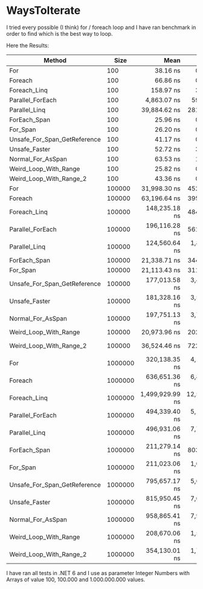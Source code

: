 # WaysToIterate

I tried every possible (I think) for / foreach loop and I have ran benchmark in order to find which is the best way to loop.

Here the Results:

|                       Method |    Size |            Mean |         Error |        StdDev |          Median | Allocated |
|----------------------------- |-------- |----------------:|--------------:|--------------:|----------------:|----------:|
|                          For |     100 |        38.16 ns |      0.781 ns |      1.428 ns |        37.45 ns |         - |
|                      Foreach |     100 |        66.86 ns |      0.514 ns |      0.481 ns |        66.71 ns |         - |
|                 Foreach_Linq |     100 |       158.97 ns |      3.189 ns |      7.328 ns |       156.31 ns |      64 B |
|             Parallel_ForEach |     100 |     4,863.07 ns |     59.407 ns |     55.569 ns |     4,868.46 ns |    3962 B |
|                Parallel_Linq |     100 |    39,884.62 ns |    281.465 ns |    263.283 ns |    39,846.89 ns |   11640 B |
|                 ForEach_Span |     100 |        25.96 ns |      0.538 ns |      0.900 ns |        25.84 ns |         - |
|                     For_Span |     100 |        26.20 ns |      0.545 ns |      0.997 ns |        25.96 ns |         - |
| Unsafe_For_Span_GetReference |     100 |        41.17 ns |      0.772 ns |      0.645 ns |        41.02 ns |     424 B |
|                Unsafe_Faster |     100 |        52.72 ns |      3.589 ns |     10.240 ns |        48.67 ns |     424 B |
|            Normal_For_AsSpan |     100 |        63.53 ns |      1.201 ns |      2.166 ns |        63.40 ns |     424 B |
|        Weird_Loop_With_Range |     100 |        25.82 ns |      0.366 ns |      0.342 ns |        25.69 ns |         - |
|      Weird_Loop_With_Range_2 |     100 |        43.36 ns |      0.477 ns |      0.446 ns |        43.20 ns |         - |
|                          For |  100000 |    31,998.30 ns |    452.380 ns |    423.157 ns |    31,908.74 ns |         - |
|                      Foreach |  100000 |    63,196.64 ns |    395.794 ns |    350.861 ns |    63,015.57 ns |         - |
|                 Foreach_Linq |  100000 |   148,235.18 ns |    484.781 ns |    429.745 ns |   148,222.92 ns |      64 B |
|             Parallel_ForEach |  100000 |   196,116.28 ns |    561.069 ns |    497.373 ns |   196,097.83 ns |   10499 B |
|                Parallel_Linq |  100000 |   124,560.64 ns |  1,821.681 ns |  1,704.002 ns |   124,363.45 ns |   13628 B |
|                 ForEach_Span |  100000 |    21,338.71 ns |    344.190 ns |    321.955 ns |    21,274.46 ns |         - |
|                     For_Span |  100000 |    21,113.43 ns |    311.050 ns |    290.956 ns |    20,936.94 ns |         - |
| Unsafe_For_Span_GetReference |  100000 |   177,013.58 ns |  3,478.476 ns |  4,761.378 ns |   176,794.80 ns |  400066 B |
|                Unsafe_Faster |  100000 |   181,328.16 ns |  3,576.187 ns |  5,013.314 ns |   181,962.16 ns |  400066 B |
|            Normal_For_AsSpan |  100000 |   197,751.13 ns |  3,793.242 ns |  3,548.201 ns |   198,244.36 ns |  400066 B |
|        Weird_Loop_With_Range |  100000 |    20,973.96 ns |    202.570 ns |    189.484 ns |    20,933.62 ns |         - |
|      Weird_Loop_With_Range_2 |  100000 |    36,524.46 ns |    722.234 ns |  1,012.471 ns |    36,116.58 ns |         - |
|                          For | 1000000 |   320,138.35 ns |  4,157.313 ns |  3,888.753 ns |   320,159.42 ns |         - |
|                      Foreach | 1000000 |   636,651.36 ns |  6,877.064 ns |  6,432.810 ns |   636,420.41 ns |       1 B |
|                 Foreach_Linq | 1000000 | 1,499,929.99 ns | 12,535.457 ns | 11,725.675 ns | 1,499,308.98 ns |      65 B |
|             Parallel_ForEach | 1000000 |   494,339.40 ns |  5,141.900 ns |  4,293.719 ns |   493,649.17 ns |   10700 B |
|                Parallel_Linq | 1000000 |   496,931.06 ns |  7,772.326 ns | 13,815.302 ns |   496,869.78 ns |   13649 B |
|                 ForEach_Span | 1000000 |   211,279.14 ns |    803.872 ns |    751.942 ns |   211,187.43 ns |         - |
|                     For_Span | 1000000 |   211,023.06 ns |  1,051.755 ns |    932.353 ns |   210,628.99 ns |         - |
| Unsafe_For_Span_GetReference | 1000000 |   795,657.17 ns |  5,673.001 ns |  5,306.529 ns |   797,182.32 ns | 4000128 B |
|                Unsafe_Faster | 1000000 |   815,950.45 ns |  7,003.946 ns |  6,551.495 ns |   816,531.15 ns | 4000128 B |
|            Normal_For_AsSpan | 1000000 |   958,865.41 ns |  7,955.564 ns |  7,441.640 ns |   961,092.87 ns | 4000128 B |
|        Weird_Loop_With_Range | 1000000 |   208,670.06 ns |  1,598.393 ns |  1,495.138 ns |   208,742.63 ns |         - |
|      Weird_Loop_With_Range_2 | 1000000 |   354,130.01 ns |  1,740.435 ns |  1,628.004 ns |   353,590.82 ns |         - |


I have ran all tests in .NET 6 and I use as parameter Integer Numbers with Arrays of value 100, 100.000 and 1.000.000.000 values.
